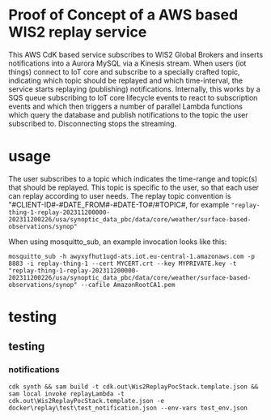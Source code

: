 # Proof of Concept of a AWS based WIS2 replay service
This AWS CdK based service subscribes to WIS2 Global Brokers and inserts notifications into a Aurora MySQL via a Kinesis stream.
When users (iot things) connect to IoT core and subscribe to a specially crafted topic, indicating which topic should be replayed and which time-interval, the service starts replaying (publishing) notifications. Internally, this works by a SQS queue subscribing to IoT core lifecycle events to react to subscription events and which then triggers a number of parallel Lambda functions which query the database and publish notifications to the topic the user subscribed to.
Disconnecting stops the streaming. 

# usage

The user subscribes to a topic which indicates the time-range and topic(s) that should be replayed. This topic is specific to the user, so that each user can replay according to user needs.
The replay topic convention is "#CLIENT-ID#-#DATE_FROM#-#DATE-TO#/#TOPIC#, for example ```"replay-thing-1-replay-202311200000-202311200226/usa/synoptic_data_pbc/data/core/weather/surface-based-observations/synop"```

When using mosquitto_sub, an example invocation looks like this:

```mosquitto_sub -h awyxyfhut1ugd-ats.iot.eu-central-1.amazonaws.com -p 8883 -i replay-thing-1 --cert MYCERT.crt --key MYPRIVATE.key -t "replay-thing-1-replay-202311200000-202311200226/usa/synoptic_data_pbc/data/core/weather/surface-based-observations/synop" --cafile AmazonRootCA1.pem```

# testing 

## testing

### notifications
```
cdk synth && sam build -t cdk.out\Wis2ReplayPocStack.template.json && sam local invoke replayLambda -t cdk.out\Wis2ReplayPocStack.template.json -e docker\replay\test\test_notification.json --env-vars test_env.json
```
